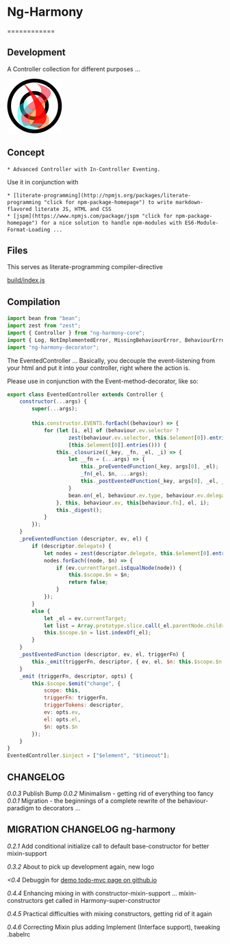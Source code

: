 # Ng-Harmony
============

## Development

A Controller collection for different purposes ...

![Harmony = 6 + 7;](./logo.png)

## Concept

    * Advanced Controller with In-Controller Eventing.

Use it in conjunction with

    * [literate-programming](http://npmjs.org/packages/literate-programming "click for npm-package-homepage") to write markdown-flavored literate JS, HTML and CSS
    * [jspm](https://www.npmjs.com/package/jspm "click for npm-package-homepage") for a nice solution to handle npm-modules with ES6-Module-Format-Loading ...

## Files

This serves as literate-programming compiler-directive

[build/index.js](#Compilation "save:")

## Compilation

```javascript
import bean from "bean";
import zest from "zest";
import { Controller } from "ng-harmony-core";
import { Log, NotImplementedError, MissingBehaviourError, BehaviourError, StateTransitionError } from "ng-harmony-log";
import "ng-harmony-decorator";
```

The EventedController ...
Basically, you decouple the event-listening from your html and put it into your controller, right where the action is.

Please use in conjunction with the Event-method-decorator, like so:

```javascript
export class EventedController extends Controller {
	constructor(...args) {
		super(...args);

	    this.constructor.EVENTS.forEach((behaviour) => {
			for (let [i, el] of (behaviour.ev.selector ?
					zest(behaviour.ev.selector, this.$element[0]).entries() :
					[this.$element[0]].entries())) {
				this._closurize((_key, _fn, _el, _i) => {
					let __fn = (...args) => {
						this._preEventedFunction(_key, args[0], _el);
						_fn(_el, $n, ...args);
						this._postEventedFunction(_key, args[0], _el, _fn.name);
					}
					bean.on(_el, behaviour.ev.type, behaviour.ev.delegate || __fn, behaviour.ev.delegate ? __fn : null);
				}, this, behaviour.ev, this[behaviour.fn], el, i);
				this._digest();
			}
		});
	}
	_preEventedFunction (descriptor, ev, el) {
		if (descriptor.delegate) {
			let nodes = zest(descriptor.delegate, this.$element[0].entries());
			nodes.forEach((node, $n) => {
				if (ev.currentTarget.isEqualNode(node)) {
					this.$scope.$n = $n;
					return false;
				}
			});
		}
		else {
			let _el = ev.currentTarget;
			let list = Array.prototype.slice.call(_el.parentNode.children);
			this.$scope.$n = list.indexOf(_el);
		}
	}
	_postEventedFunction (descriptor, ev, el, triggerFn) {
		this._emit(triggerFn, descriptor, { ev, el, $n: this.$scope.$n });
	}
	_emit (triggerFn, descriptor, opts) {
		this.$scope.$emit("change", {
			scope: this,
			triggerFn: triggerFn,
			triggerTokens: descriptor,
			ev: opts.ev,
			el: opts.el,
			$n: opts.$n
		});
	}
}
EventedController.$inject = ["$element", "$timeout"];
```

## CHANGELOG
*0.0.3* Publish Bump
*0.0.2* Minimalism - getting rid of everything too fancy
*0.0.1* Migration - the beginnings of a complete rewrite of the behaviour-paradigm to decorators ...

## MIGRATION CHANGELOG ng-harmony

*0.2.1* Add conditional initialize call to default base-constructor for better mixin-support

*0.3.2* About to pick up development again, new logo

*<0.4* Debuggin for [demo todo-mvc page on github.io](http://ng-harmony.github.io/ng-harmony)

*0.4.4* Enhancing mixing in with constructor-mixin-support ... mixin-constructors get called in Harmony-super-constructor

*0.4.5* Practical difficulties with mixing constructors, getting rid of it again

*0.4.6* Correcting Mixin plus adding Implement (Interface support), tweaking .babelrc
